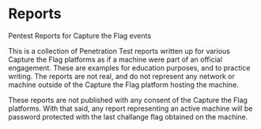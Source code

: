 # Reports
Pentest Reports for Capture the Flag events

This is a collection of Penetration Test reports written up for various Capture the Flag platforms as if a machine were part of an official engagement.  These are examples for education purposes, and to practice writing.  The reports are not real, and do not represent any network or machine outside of the Capture the Flag platform hosting the machine.

These reports are not published with any consent of the Capture the Flag platforms.  With that said, any report representing an active machine will be password protected with the last challange flag obtained on the machine.
